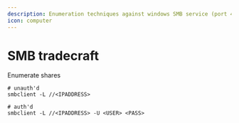 ```yaml
---
description: Enumeration techniques against windows SMB service (port 445/139)
icon: computer
---
```


# SMB tradecraft

Enumerate shares

```
# unauth'd 
smbclient -L //<IPADDRESS>

# auth'd
smbclient -L //<IPADDRESS> -U <USER> <PASS>
```